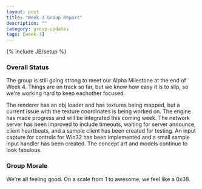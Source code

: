 ```yaml
---
layout: post
title: "Week 3 Group Report"
description: ""
category: group-updates
tags: [week-3]
---
```

{% include JB/setup %}

### Overall Status

The group is still going strong to meet our Alpha Milestone at the end of Week 4. Things are on track so far, but 
we know how easy it is to slip, so we're working hard to keep eachother focused.

The renderer has an obj loader and has textures being mapped, but a current issue with the texture coordinates is being worked on. 
The engine has made progress and will be integrated this coming week. The network server has been improved to include timeouts, 
waiting for server announce, client heartbeats, and a sample client has been created for testing. An input capture for controls for Win32 
has been implemented and a small sample input handler has been created. The concept art and models continue to look fabulous.

### Group Morale

We're all feeling good. On a scale from 1 to awesome, we feel like a 0x38.

